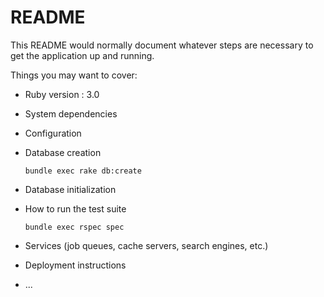 # README

This README would normally document whatever steps are necessary to get the
application up and running.

Things you may want to cover:

* Ruby version : 3.0

* System dependencies

* Configuration

* Database creation
	```
	bundle exec rake db:create
	```

* Database initialization

* How to run the test suite
	```
	bundle exec rspec spec
	```

* Services (job queues, cache servers, search engines, etc.)

* Deployment instructions

* ...
